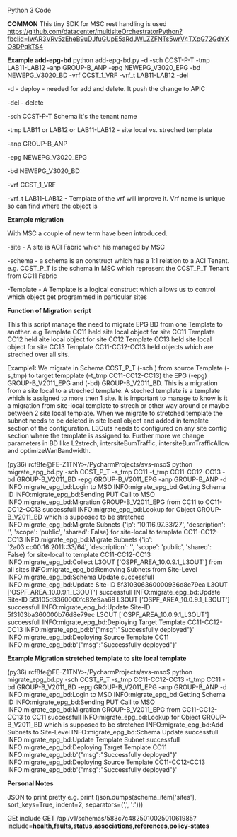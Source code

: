 Python 3 Code

**COMMON**
This tiny SDK for MSC rest handling is used
https://github.com/datacenter/multisiteOrchestratorPython?fbclid=IwAR3VRv5zEheB9uDJfuGUpE5aRdJWLZZFNTs5wrV4TXpG72GdYXO8DPqkTS4

**Example add-epg-bd**
python add-epg-bd.py -d -sch CCST-P-T -tmp LAB11-LAB12 -anp GROUP-B_ANP -epg NEWEPG_V3020_EPG -bd NEWEPG_V3020_BD -vrf CCST_1_VRF -vrf_t LAB11-LAB12 -del


-d - deploy - needed for add and delete. It push the change to APIC

-del - delete

-sch CCST-P-T Schema it's the tenant name

-tmp LAB11 or LAB12 or LAB11-LAB12 - site local vs. streched template 

-anp GROUP-B_ANP 

-epg NEWEPG_V3020_EPG

-bd NEWEPG_V3020_BD

-vrf CCST_1_VRF

-vrf_t LAB11-LAB12 - Template of the vrf will improve it. Vrf name is unique so can find where the object is

**Example migration**

With MSC a couple of new term have been introduced. 

-site - A site is ACI Fabric which his managed by MSC

-schema - a schema is an construct which has a 1:1 relation to a ACI Tenant. e.g. CCST_P_T is the schema in MSC which
          represent the CCST_P_T Tenant from CC11 Fabric
          
-Template - A Template is a logical construct which allows us to control which object get programmed in particular sites              


**Function of Migration script**

This this script manage the need to migrate EPG BD from one Template to another.
e.g 
Template CC11 held site local object for site CC11
Template CC12 held aite local object for site CC12
Template CC13 held site local object for site CC13
Template CC11-CC12-CC13 held objects which are streched over all sits.

Example1: We migrate in Schema CCST_P_T (-sch ) from source Template (-s_tmp) to target tempplate (-t_tmp CC11-CC12-CC13)
          the EPG (-epg) GROUP-B_V2011_EPG and (-bd) GROUP-B_V2011_BD.
          This is a migration from a site local to a streched template. A steched template is a template which is assigned
          to more then 1 site. It is important to manage to know is it a migration from site-local template to strech or other
          way around or maybe between 2 site local template. When we migrate to stretched template the subnet needs to 
          be deleted in site local object and added in template section of the configuration. L3Outs needs to configured
          on any site config section where the template is assigned to. Further more we change parameters in BD like
          L2strech, intersiteBumTraffic, intersiteBumTrafficAllow and optimizeWanBandwidth. 

(py36) rcf8fe@FE-Z1TNY:~/PycharmProjects/svs-mso$ python migrate_epg_bd.py -sch CCST_P_T -s_tmp CC11 -t_tmp CC11-CC12-CC13 -bd GROUP-B_V2011_BD -epg GROUP-B_V2011_EPG -anp GROUP-B_ANP -d
INFO:migrate_epg_bd:Login to MSO
INFO:migrate_epg_bd:Getting Schema ID
INFO:migrate_epg_bd:Sending PUT Call to MSO
INFO:migrate_epg_bd:Migration GROUP-B_V2011_EPG from CC11 to CC11-CC12-CC13 successfull
INFO:migrate_epg_bd:Lookup for Object GROUP-B_V2011_BD which is supposed to be stretched
INFO:migrate_epg_bd:Migrate Subnets {'ip': '10.116.97.33/27', 'description': '', 'scope': 'public', 'shared': False} for site-local to template CC11-CC12-CC13
INFO:migrate_epg_bd:Migrate Subnets {'ip': '2a03:cc00:16:2011::33/64', 'description': '', 'scope': 'public', 'shared': False} for site-local to template CC11-CC12-CC13
INFO:migrate_epg_bd:Collect L3OUT ['OSPF_AREA_10.0.9.1_L3OUT'] from all sites
INFO:migrate_epg_bd:Removing Subnets from Site-Level
INFO:migrate_epg_bd:Schema Update successfull
INFO:migrate_epg_bd:Update Site-ID  5f310306360000936d8e79ea L3OUT ['OSPF_AREA_10.0.9.1_L3OUT'] successfull
INFO:migrate_epg_bd:Update Site-ID  5f3105d3360000fc82e9aa68 L3OUT ['OSPF_AREA_10.0.9.1_L3OUT'] successfull
INFO:migrate_epg_bd:Update Site-ID  5f3103ba360000b76d8e79ec L3OUT ['OSPF_AREA_10.0.9.1_L3OUT'] successfull
INFO:migrate_epg_bd:Deploying Target Template CC11-CC12-CC13
INFO:migrate_epg_bd:b'{"msg":"Successfully deployed"}'
INFO:migrate_epg_bd:Deploying Source Template CC11
INFO:migrate_epg_bd:b'{"msg":"Successfully deployed"}'

**Example Migration stretched template to site local template**

(py36) rcf8fe@FE-Z1TNY:~/PycharmProjects/svs-mso$ python migrate_epg_bd.py -sch CCST_P_T -s_tmp CC11-CC12-CC13 -t_tmp CC11 -bd GROUP-B_V2011_BD -epg GROUP-B_V2011_EPG -anp GROUP-B_ANP -d
INFO:migrate_epg_bd:Login to MSO
INFO:migrate_epg_bd:Getting Schema ID
INFO:migrate_epg_bd:Sending PUT Call to MSO
INFO:migrate_epg_bd:Migration GROUP-B_V2011_EPG from CC11-CC12-CC13 to CC11 successfull
INFO:migrate_epg_bd:Lookup for Object GROUP-B_V2011_BD which is supposed to be stretched
INFO:migrate_epg_bd:Add Subnets to Site-Level
INFO:migrate_epg_bd:Schema Update successfull
INFO:migrate_epg_bd:Update Template Subnet successfull
INFO:migrate_epg_bd:Deploying Target Template CC11
INFO:migrate_epg_bd:b'{"msg":"Successfully deployed"}'
INFO:migrate_epg_bd:Deploying Source Template CC11-CC12-CC13
INFO:migrate_epg_bd:b'{"msg":"Successfully deployed"}'


**Personal Notes** 

JSON to print pretty e.g. 
print (json.dumps(schema_item['sites'], sort_keys=True, indent=2, separators=(',', ':')))


GEt include 
GET /api/v1/schemas/583c7c482501002501061985?include=**health,faults,status,associations,references,policy-states**